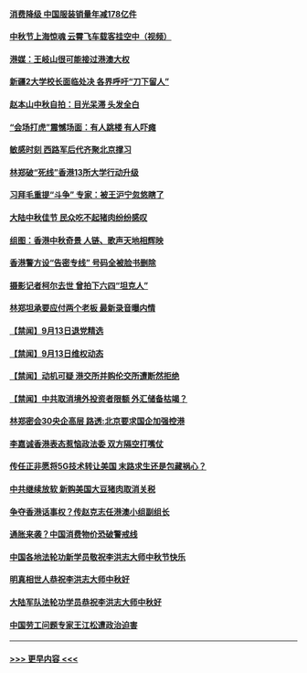 #### [消费降级 中国服装销量年减178亿件](../pages/prog204/a102664694.md?t=09141400) 
#### [中秋节上海惊魂 云霄飞车载客挂空中（视频）](../pages/prog204/a102664662.md?t=09141400) 
#### [港媒：王岐山很可能接过港澳大权](../pages/prog204/a102664630.md?t=09141400) 
#### [新疆2大学校长面临处决 各界呼吁“刀下留人”](../pages/prog204/a102664627.md?t=09141400) 
#### [赵本山中秋自拍：目光呆滞 头发全白](../pages/prog204/a102664600.md?t=09141400) 
#### [“会场打虎”震憾场面：有人跳楼  有人吓瘫](../pages/prog204/a102664535.md?t=09141400) 
#### [敏感时刻 西路军后代齐聚北京撑习](../pages/prog204/a102664527.md?t=09141400) 
#### [林郑破“死线”香港13所大学行动升级](../pages/prog204/a102664517.md?t=09141400) 
#### [习拜毛重提“斗争” 专家：被王沪宁忽悠瞎了](../pages/prog204/a102664510.md?t=09141400) 
#### [大陆中秋佳节 民众吃不起猪肉纷纷感叹](../pages/prog204/a102664504.md?t=09141400) 
#### [组图：香港中秋奇景 人链、歌声天地相辉映](../pages/prog204/a102664434.md?t=09141400) 
#### [香港警方设“告密专线” 号码全被脸书删除](../pages/prog204/a102664477.md?t=09141400) 
#### [摄影记者柯尔去世 曾拍下六四“坦克人”](../pages/prog204/a102664425.md?t=09141400) 
#### [林郑坦承要应付两个老板 最新录音曝内情](../pages/prog204/a102663698.md?t=09141400) 
#### [【禁闻】9月13日退党精选](../pages/prog204/a102664401.md?t=09141400) 
#### [【禁闻】9月13日维权动态](../pages/prog204/a102664375.md?t=09141400) 
#### [【禁闻】动机可疑 港交所并购伦交所遭断然拒绝](../pages/prog204/a102664261.md?t=09141400) 
#### [【禁闻】中共取消境外投资者限额 外汇储备枯竭？](../pages/prog204/a102664241.md?t=09141400) 
#### [林郑密会30央企高层 路透:北京要求国企加强控港](../pages/prog204/a102664204.md?t=09141400) 
#### [李嘉诚香港表态惹恼政法委 双方隔空打嘴仗](../pages/prog204/a102664162.md?t=09141400) 
#### [传任正非愿将5G技术转让美国 末路求生还是包藏祸心？](../pages/prog204/a102664173.md?t=09141400) 
#### [中共继续放软 新购美国大豆猪肉取消关税](../pages/prog204/a102664126.md?t=09141400) 
#### [争夺香港话事权？传赵克志任港澳小组副组长](../pages/prog204/a102664073.md?t=09141400) 
#### [通胀来袭？中国消费物价恐破警戒线](../pages/prog204/a102664108.md?t=09141400) 
#### [中国各地法轮功新学员敬祝李洪志大师中秋节快乐](../pages/prog204/a102663998.md?t=09141400) 
#### [明真相世人恭祝李洪志大师中秋好](../pages/prog204/a102663983.md?t=09141400) 
#### [大陆军队法轮功学员恭祝李洪志大师中秋好](../pages/prog204/a102663933.md?t=09141400) 
#### [中国劳工问题专家王江松遭政治迫害](../pages/prog204/a102663905.md?t=09141400) 

----
#### [ >>> 更早内容 <<< ](../indexes/prog204-earlier.md)
